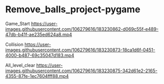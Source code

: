 # Remove_balls_project-pygame

Game_Start
https://user-images.githubusercontent.com/106279616/183230862-d069c55f-e489-47db-b41f-ae235ed624a8.mp4



Collision
https://user-images.githubusercontent.com/106279616/183230873-18ca1d6f-0451-4000-b487-69c35047d183.mp4



All_level_clear
https://user-images.githubusercontent.com/106279616/183230875-342d61e2-2165-4355-87fe-1ec7604fff88.mp4

